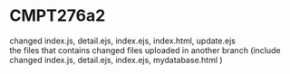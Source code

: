 # CMPT276a2
changed index.js, detail.ejs, index.ejs, index.html, update.ejs                                                                                                                                                            
the files that contains changed files uploaded in another branch (include changed index.js, detail.ejs, index.ejs, mydatabase.html )
